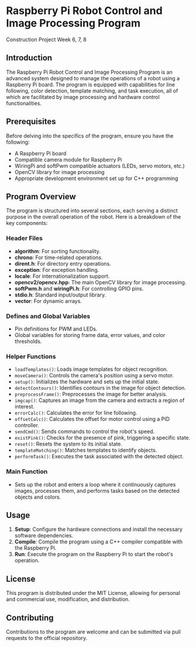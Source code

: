 # Raspberry Pi Robot Control and Image Processing Program
Construction Project Week 6, 7, 8

## Introduction
The Raspberry Pi Robot Control and Image Processing Program is an advanced system designed to manage the operations of a robot using a Raspberry Pi board. The program is equipped with capabilities for line following, color detection, template matching, and task execution, all of which are facilitated by image processing and hardware control functionalities.

## Prerequisites
Before delving into the specifics of the program, ensure you have the following:
- A Raspberry Pi board
- Compatible camera module for Raspberry Pi
- WiringPi and softPwm compatible actuators (LEDs, servo motors, etc.)
- OpenCV library for image processing
- Appropriate development environment set up for C++ programming

## Program Overview
The program is structured into several sections, each serving a distinct purpose in the overall operation of the robot. Here is a breakdown of the key components:

### Header Files
- **algorithm**: For sorting functionality.
- **chrono**: For time-related operations.
- **dirent.h**: For directory entry operations.
- **exception**: For exception handling.
- **locale**: For internationalization support.
- **opencv2/opencv.hpp**: The main OpenCV library for image processing.
- **softPwm.h** and **wiringPi.h**: For controlling GPIO pins.
- **stdio.h**: Standard input/output library.
- **vector**: For dynamic arrays.

### Defines and Global Variables
- Pin definitions for PWM and LEDs.
- Global variables for storing frame data, error values, and color thresholds.

### Helper Functions
- `loadTemplates()`: Loads image templates for object recognition.
- `moveCamera()`: Controls the camera's position using a servo motor.
- `setup()`: Initializes the hardware and sets up the initial state.
- `detectContours()`: Identifies contours in the image for object detection.
- `preprocessFrame()`: Preprocesses the image for better analysis.
- `imgcap()`: Captures an image from the camera and extracts a region of interest.
- `errorCalc()`: Calculates the error for line following.
- `offsetCalc()`: Calculates the offset for motor control using a PID controller.
- `sendCmd()`: Sends commands to control the robot's speed.
- `existPink()`: Checks for the presence of pink, triggering a specific state.
- `reset()`: Resets the system to its initial state.
- `templateMatching()`: Matches templates to identify objects.
- `performTask()`: Executes the task associated with the detected object.

### Main Function
- Sets up the robot and enters a loop where it continuously captures images, processes them, and performs tasks based on the detected objects and colors.

## Usage
1. **Setup**: Configure the hardware connections and install the necessary software dependencies.
2. **Compile**: Compile the program using a C++ compiler compatible with the Raspberry Pi.
3. **Run**: Execute the program on the Raspberry Pi to start the robot's operation.

## License
This program is distributed under the MIT License, allowing for personal and commercial use, modification, and distribution.

## Contributing
Contributions to the program are welcome and can be submitted via pull requests to the official repository.

